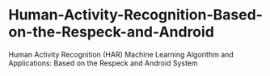 # Human-Activity-Recognition-Based-on-the-Respeck-and-Android
Human Activity Recognition (HAR) Machine Learning Algorithm and Applications: Based on the Respeck and Android System

